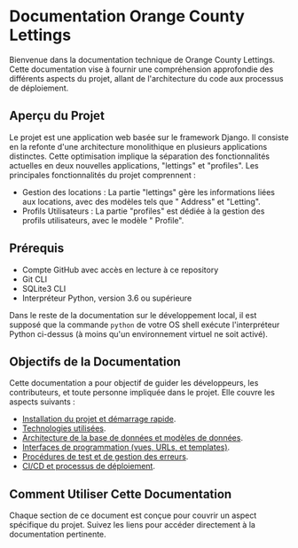# Documentation Orange County Lettings

Bienvenue dans la documentation technique de Orange County Lettings. Cette documentation vise à fournir une
compréhension approfondie des différents aspects du projet, allant de l'architecture du code aux processus de
déploiement.

## Aperçu du Projet

Le projet est une application web basée sur le framework Django. Il consiste en la refonte d'une architecture
monolithique en plusieurs applications distinctes. Cette optimisation implique la séparation des
fonctionnalités actuelles en deux nouvelles applications, "lettings" et "profiles". Les principales fonctionnalités du
projet comprennent :

- Gestion des locations : La partie "lettings" gère les informations liées aux locations, avec des modèles tels que "
  Address" et "Letting".
- Profils Utilisateurs : La partie "profiles" est dédiée à la gestion des profils utilisateurs, avec le modèle "
  Profile".

## Prérequis

- Compte GitHub avec accès en lecture à ce repository
- Git CLI
- SQLite3 CLI
- Interpréteur Python, version 3.6 ou supérieure

Dans le reste de la documentation sur le développement local, il est supposé que la commande `python` de votre OS shell
exécute l'interpréteur Python ci-dessus (à moins qu'un environnement virtuel ne soit activé).

## Objectifs de la Documentation

Cette documentation a pour objectif de guider les développeurs, les contributeurs, et toute personne impliquée dans le
projet. Elle couvre les aspects suivants :

- [Installation du projet et démarrage rapide](Installation.md).
- [Technologies utilisées](Technologies.md).
- [Architecture de la base de données et modèles de données](StructureBaseDeDonnees.md).
- [Interfaces de programmation (vues, URLs, et templates)](InterfacesDeProgrammation.md).
- [Procédures de test et de gestion des erreurs](ProcedureTestEtGestionErreurs.md).
- [CI/CD et processus de déploiement](CI_CD_Deploiement.md).

## Comment Utiliser Cette Documentation

Chaque section de ce document est conçue pour couvrir un aspect spécifique du projet. Suivez les liens pour accéder
directement à la documentation pertinente.

